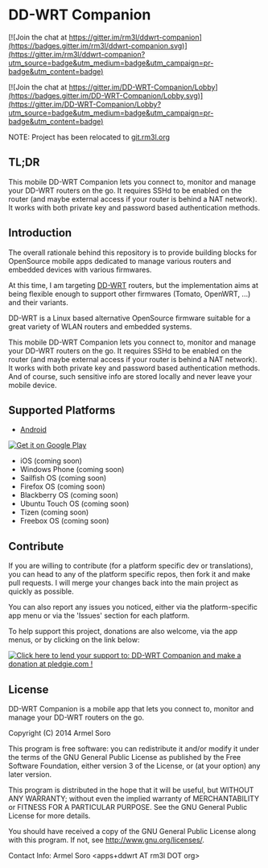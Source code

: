 DD-WRT Companion
===============

[![Join the chat at https://gitter.im/rm3l/ddwrt-companion](https://badges.gitter.im/rm3l/ddwrt-companion.svg)](https://gitter.im/rm3l/ddwrt-companion?utm_source=badge&utm_medium=badge&utm_campaign=pr-badge&utm_content=badge)

[![Join the chat at https://gitter.im/DD-WRT-Companion/Lobby](https://badges.gitter.im/DD-WRT-Companion/Lobby.svg)](https://gitter.im/DD-WRT-Companion/Lobby?utm_source=badge&utm_medium=badge&utm_campaign=pr-badge&utm_content=badge)

NOTE: Project has been relocated to [git.rm3l.org](http://git.rm3l.org:8888/)

TL;DR
-------
This mobile DD-WRT Companion lets you connect to, monitor and manage your DD-WRT routers on the go. 
It requires SSHd to be enabled on the router (and maybe external access if your router is behind a NAT network). It works with both private key and password based authentication methods.

Introduction
-------

The overall rationale behind this repository is to provide building blocks for OpenSource mobile apps dedicated to manage various routers and embedded devices with various firmwares.

At this time, I am targeting [DD-WRT](http://www.dd-wrt.com) routers, but the implementation aims at being flexible enough to support other firmwares (Tomato, OpenWRT, ...) and their variants.

DD-WRT is a Linux based alternative OpenSource firmware suitable for a great variety of WLAN routers and embedded systems. 

This mobile DD-WRT Companion lets you connect to, monitor and manage your DD-WRT routers on the go. 
It requires SSHd to be enabled on the router (and maybe external access if your router is behind a NAT network). It works with both private key and password based authentication methods.
And of course, such sensitive info are stored locally and never leave your mobile device.

Supported Platforms
-------

* [Android](https://github.com/rm3l/ddwrt-companion-android)

<a href="https://play.google.com/store/apps/details?id=org.rm3l.ddwrt">
  <img alt="Get it on Google Play"
       src="https://developer.android.com/images/brand/en_generic_rgb_wo_45.png" />
</a>

* iOS (coming soon)
* Windows Phone (coming soon)
* Sailfish OS (coming soon)
* Firefox OS (coming soon)
* Blackberry OS (coming soon)
* Ubuntu Touch OS (coming soon)
* Tizen (coming soon)
* Freebox OS (coming soon)

Contribute
--------
If you are willing to contribute (for a platform specific dev or translations), you can head to any of the platform specific repos, then fork it and make pull requests. I will merge your changes back into the main project as quickly as possible.

You can also report any issues you noticed, either via the platform-specific app menu or via the 'Issues' section for each platform.

To help support this project, donations are also welcome, via the app menus, or by clicking on the link below:

<a href='https://pledgie.com/campaigns/27531'><img alt='Click here to lend your support to: DD-WRT Companion and make a donation at pledgie.com !' src='https://pledgie.com/campaigns/27531.png?skin_name=chrome' border='0' ></a>

License
--------

DD-WRT Companion is a mobile app that lets you connect to, monitor and manage your DD-WRT routers on the go.

Copyright (C) 2014  Armel Soro

This program is free software: you can redistribute it and/or modify
it under the terms of the GNU General Public License as published by
the Free Software Foundation, either version 3 of the License, or
(at your option) any later version.

This program is distributed in the hope that it will be useful,
but WITHOUT ANY WARRANTY; without even the implied warranty of
MERCHANTABILITY or FITNESS FOR A PARTICULAR PURPOSE.  See the
GNU General Public License for more details.

You should have received a copy of the GNU General Public License
along with this program.  If not, see <http://www.gnu.org/licenses/>.

Contact Info: Armel Soro &lt;apps+ddwrt AT rm3l DOT org&gt;

